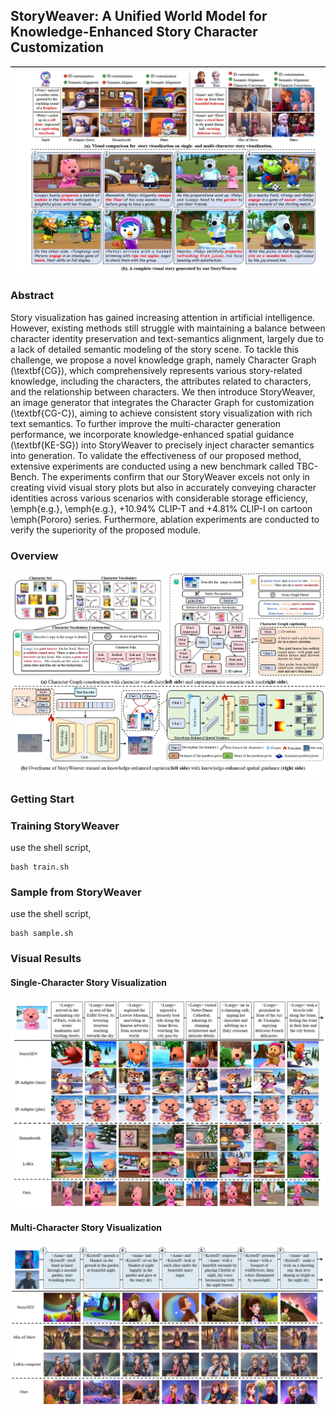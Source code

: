 ## StoryWeaver: A Unified World Model for Knowledge-Enhanced Story Character Customization

![](visualization/whole.png)


### Abstract

Story visualization has gained increasing attention in artificial intelligence. However, existing methods still struggle with maintaining a balance between character identity preservation and text-semantics alignment, largely due to a lack of detailed semantic modeling of the story scene. To tackle this challenge, we propose a novel knowledge graph, namely Character Graph (\textbf{CG}), which comprehensively represents various story-related knowledge, including the characters, the attributes related to characters, and the relationship between characters.
We then introduce StoryWeaver, an image generator that integrates the Character Graph  for customization (\textbf{CG-C}), aiming to achieve consistent story visualization with rich text semantics. To further improve the multi-character generation performance, we incorporate knowledge-enhanced spatial guidance (\textbf{KE-SG}) into StoryWeaver to precisely inject character semantics into generation. 
To validate the effectiveness of our proposed method, extensive experiments are conducted using a new benchmark called TBC-Bench. The experiments confirm that our StoryWeaver excels not only in creating vivid visual story plots but also in accurately conveying character identities across various scenarios with considerable storage efficiency, \emph{e.g.}, \emph{e.g.}, +10.94\% CLIP-T and +4.81\% CLIP-I on cartoon \emph{Pororo} series. Furthermore, ablation experiments are conducted to verify the superiority of the proposed module.

### Overview

![](visualization/overframe.png)



### Getting Start

### Training StoryWeaver

use the shell script,

```
bash train.sh
```

### Sample from StoryWeaver

use the shell script,

```
bash sample.sh
```


### Visual Results

#### Single-Character Story Visualization
![](visualization/single.png)

#### Multi-Character Story Visualization
![](visualization/multi.png)

